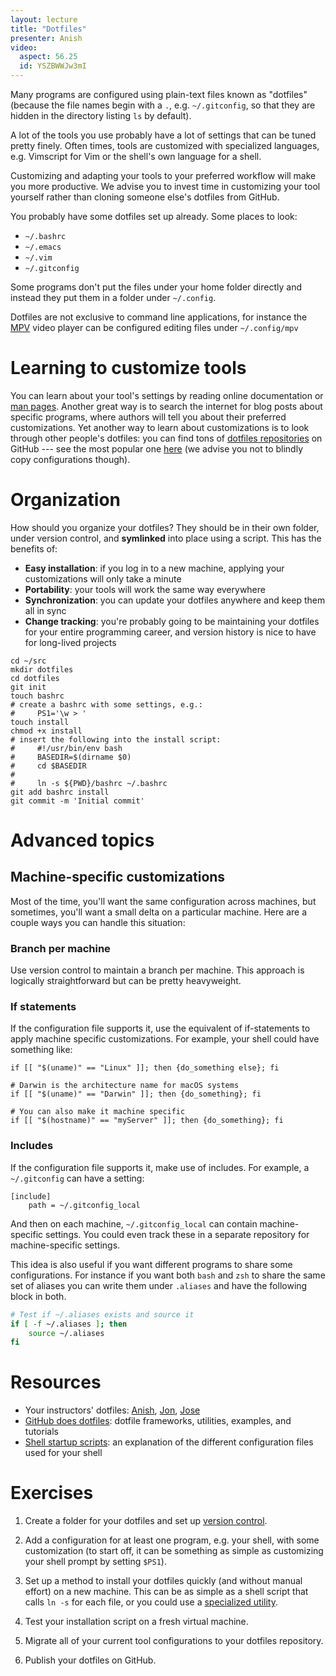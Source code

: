 ```yaml
---
layout: lecture
title: "Dotfiles"
presenter: Anish
video:
  aspect: 56.25
  id: YSZBWWJw3mI
---
```


Many programs are configured using plain-text files known as "dotfiles"
(because the file names begin with a `.`, e.g. `~/.gitconfig`, so that they are
hidden in the directory listing `ls` by default).

A lot of the tools you use probably have a lot of settings that can be tuned
pretty finely. Often times, tools are customized with specialized languages,
e.g. Vimscript for Vim or the shell's own language for a shell.

Customizing and adapting your tools to your preferred workflow will make you
more productive. We advise you to invest time in customizing your tool yourself
rather than cloning someone else's dotfiles from GitHub.

You probably have some dotfiles set up already. Some places to look:

- `~/.bashrc`
- `~/.emacs`
- `~/.vim`
- `~/.gitconfig`

Some programs don't put the files under your home folder directly and instead they put them in a folder under `~/.config`.

Dotfiles are not exclusive to command line applications, for instance the [MPV](https://mpv.io/) video player can be configured editing files under `~/.config/mpv`

# Learning to customize tools

You can learn about your tool's settings by reading online documentation or
[man pages](https://en.wikipedia.org/wiki/Man_page). Another great way is to
search the internet for blog posts about specific programs, where authors will
tell you about their preferred customizations. Yet another way to learn about
customizations is to look through other people's dotfiles: you can find tons of
[dotfiles
repositories](https://github.com/search?o=desc&q=dotfiles&s=stars&type=Repositories)
on GitHub --- see the most popular one
[here](https://github.com/mathiasbynens/dotfiles) (we advise you not to blindly
copy configurations though).

# Organization

How should you organize your dotfiles? They should be in their own folder,
under version control, and **symlinked** into place using a script. This has
the benefits of:

- **Easy installation**: if you log in to a new machine, applying your
customizations will only take a minute
- **Portability**: your tools will work the same way everywhere
- **Synchronization**: you can update your dotfiles anywhere and keep them all
in sync
- **Change tracking**: you're probably going to be maintaining your dotfiles
for your entire programming career, and version history is nice to have for
long-lived projects

```shell
cd ~/src
mkdir dotfiles
cd dotfiles
git init
touch bashrc
# create a bashrc with some settings, e.g.:
#     PS1='\w > '
touch install
chmod +x install
# insert the following into the install script:
#     #!/usr/bin/env bash
#     BASEDIR=$(dirname $0)
#     cd $BASEDIR
#
#     ln -s ${PWD}/bashrc ~/.bashrc
git add bashrc install
git commit -m 'Initial commit'
```

# Advanced topics

## Machine-specific customizations

Most of the time, you'll want the same configuration across machines, but
sometimes, you'll want a small delta on a particular machine. Here are a couple
ways you can handle this situation:

### Branch per machine

Use version control to maintain a branch per machine. This approach is
logically straightforward but can be pretty heavyweight.

### If statements

If the configuration file supports it, use the equivalent of if-statements to
apply machine specific customizations. For example, your shell could have something
like:

```shell
if [[ "$(uname)" == "Linux" ]]; then {do_something else}; fi

# Darwin is the architecture name for macOS systems
if [[ "$(uname)" == "Darwin" ]]; then {do_something}; fi

# You can also make it machine specific
if [[ "$(hostname)" == "myServer" ]]; then {do_something}; fi
```

### Includes

If the configuration file supports it, make use of includes. For example,
a `~/.gitconfig` can have a setting:

```
[include]
    path = ~/.gitconfig_local
```

And then on each machine, `~/.gitconfig_local` can contain machine-specific
settings. You could even track these in a separate repository for
machine-specific settings.

This idea is also useful if you want different programs to share some configurations. For instance if you want both `bash` and `zsh` to share the same set of aliases you can write them under `.aliases` and have the following block in both.

```bash
# Test if ~/.aliases exists and source it
if [ -f ~/.aliases ]; then
    source ~/.aliases
fi
```

# Resources

- Your instructors' dotfiles:
  [Anish](https://github.com/anishathalye/dotfiles),
  [Jon](https://github.com/jonhoo/configs),
  [Jose](https://github.com/jjgo/dotfiles)
- [GitHub does dotfiles](http://dotfiles.github.io/): dotfile frameworks,
utilities, examples, and tutorials
- [Shell startup
  scripts](https://blog.flowblok.id.au/2013-02/shell-startup-scripts.html): an
  explanation of the different configuration files used for your shell

# Exercises

1. Create a folder for your dotfiles and set up [version
   control](/version-control/).

1. Add a configuration for at least one program, e.g. your shell, with some
   customization (to start off, it can be something as simple as customizing
   your shell prompt by setting `$PS1`).

1. Set up a method to install your dotfiles quickly (and without manual effort)
   on a new machine. This can be as simple as a shell script that calls `ln -s`
   for each file, or you could use a [specialized
   utility](http://dotfiles.github.io/#general-purpose-dotfile-utilities).

1. Test your installation script on a fresh virtual machine.

1. Migrate all of your current tool configurations to your dotfiles repository.

1. Publish your dotfiles on GitHub.
